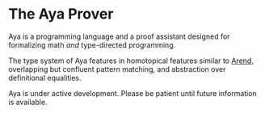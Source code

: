# The Aya Prover

Aya is a programming language and a proof assistant designed for formalizing math _and_ type-directed programming.

The type system of Aya features in homotopical features similar to [Arend],
overlapping but confluent pattern matching, and abstraction over definitional equalities.

Aya is under active development. Please be patient until future information is available.

 [Arend]: https://arend-lang.github.io

